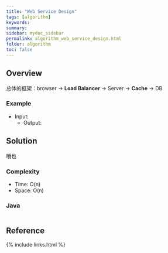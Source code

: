 ```yaml
---
title: "Web Service Design"
tags: [algorithm]
keywords:
summary:
sidebar: mydoc_sidebar
permalink: algorithm_web_service_design.html
folder: algorithm
toc: false
---
```


## Overview
总体的框架：browser -> **Load Balancer** -> Server -> **Cache** -> DB

### Example
* Input: 
  * Output: 

## Solution
哦也

### Complexity
* Time: O(n)
* Space: O(n)

### Java
```java

```

## Reference

{% include links.html %}
